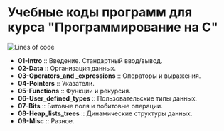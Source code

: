 # Учебные коды программ для курса "Программирование на С"

![Lines of code](https://img.shields.io/tokei/lines/GitHub/ashtanyuk/C-examples)

- **01-Intro**                       :: Введение. Стандартный ввод/вывод. 
- **02-Data**                        :: Организация данных.               
- **03-Operators_and _expressions**  :: Операторы и выражения.            
- **04-Pointers**                    :: Указатели.                        
- **05-Functions**                   :: Функции и рекурсия.               
- **06-User_defined_types**          :: Пользовательские типы данных.     
- **07-Bits**                        :: Битовые поля и побитовые операции.
- **08-Heap_lists_trees**            :: Динамические структуры данных.    
- **09-Misc**                        :: Разное.                           



